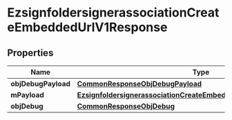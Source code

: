 
# EzsignfoldersignerassociationCreateEmbeddedUrlV1Response

## Properties
Name | Type | Description | Notes
------------ | ------------- | ------------- | -------------
**objDebugPayload** | [**CommonResponseObjDebugPayload**](CommonResponseObjDebugPayload.md) |  | 
**mPayload** | [**EzsignfoldersignerassociationCreateEmbeddedUrlV1ResponseMPayload**](EzsignfoldersignerassociationCreateEmbeddedUrlV1ResponseMPayload.md) |  | 
**objDebug** | [**CommonResponseObjDebug**](CommonResponseObjDebug.md) |  |  [optional]



